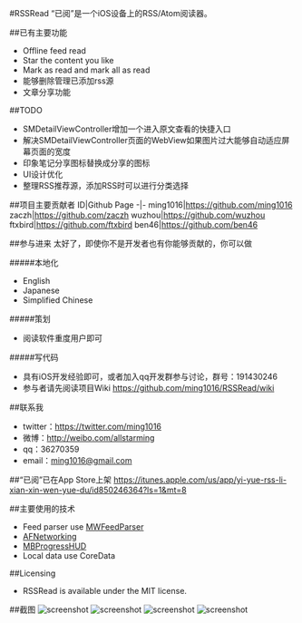 #RSSRead
“已阅”是一个iOS设备上的RSS/Atom阅读器。 

##已有主要功能
* Offline feed read
* Star the content you like
* Mark as read and mark all as read
* 能够删除管理已添加rss源
* 文章分享功能

##TODO
* SMDetailViewController增加一个进入原文查看的快捷入口
* 解决SMDetailViewController页面的WebView如果图片过大能够自动适应屏幕页面的宽度
* 印象笔记分享图标替换成分享的图标
* UI设计优化
* 整理RSS推荐源，添加RSS时可以进行分类选择

##项目主要贡献者
ID|Github Page -|- ming1016|<https://github.com/ming1016> zaczh|<https://github.com/zaczh> wuzhou|<https://github.com/wuzhou> ftxbird|<https://github.com/ftxbird> ben46|<https://github.com/ben46>


##参与进来
太好了，即使你不是开发者也有你能够贡献的，你可以做

#####本地化
* English
* Japanese
* Simplified Chinese

#####策划
* 阅读软件重度用户即可

#####写代码
* 具有iOS开发经验即可，或者加入qq开发群参与讨论，群号：191430246
* 参与者请先阅读项目Wiki <https://github.com/ming1016/RSSRead/wiki>

##联系我
* twitter：<https://twitter.com/ming1016>
* 微博：<http://weibo.com/allstarming>
* qq：36270359  
* email：ming1016@gmail.com  

##“已阅”已在App Store上架
<https://itunes.apple.com/us/app/yi-yue-rss-li-xian-xin-wen-yue-du/id850246364?ls=1&mt=8> 

##主要使用的技术
* Feed parser use [MWFeedParser](https://github.com/mwaterfall/MWFeedParser)
* [AFNetworking](https://github.com/AFNetworking/AFNetworking)
* [MBProgressHUD](https://github.com/jdg/MBProgressHUD)
* Local data use CoreData

##Licensing
* RSSRead is available under the MIT license.

##截图
![screenshot](http://ww3.sinaimg.cn/bmiddle/681101d0jw1egoyufuwuqj20hs0qoacr.jpg)
![screenshot](http://ww3.sinaimg.cn/bmiddle/681101d0jw1egoblyjgtdj20hs0vkn0b.jpg)
![screenshot](http://ww2.sinaimg.cn/bmiddle/681101d0jw1egoyuhh3kpj20hs0qo421.jpg)
![screenshot](http://ww1.sinaimg.cn/bmiddle/681101d0jw1egoyujczw3j20hs0qoq6m.jpg)
